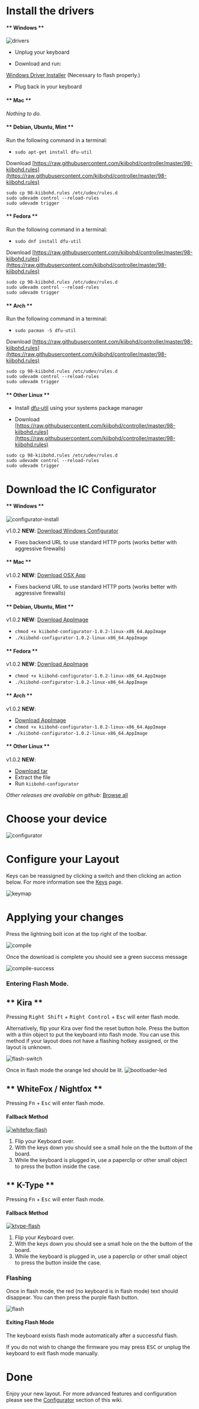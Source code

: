 # Install the drivers

<!-- tabs:start -->

#### ** Windows **

![drivers](./images/drivers.png ':size=400%')

 - Unplug your keyboard

 - Download and run:

[Windows Driver Installer](https://github.com/kiibohd/kiidrv/releases/download/v1.5.3-kiidrv/KiibohdDrivers.msi) (Necessary to flash properly.)

 - Plug back in your keyboard

#### ** Mac **

*Nothing to do.*

#### ** Debian, Ubuntu, Mint **

Run the following command in a terminal:

 - `sudo apt-get install dfu-util`

Download [https://raw.githubusercontent.com/kiibohd/controller/master/98-kiibohd.rules](https://raw.githubusercontent.com/kiibohd/controller/master/98-kiibohd.rules)

```
sudo cp 98-kiibohd.rules /etc/udev/rules.d
sudo udevadm control --reload-rules
sudo udevadm trigger
```

#### ** Fedora **

Run the following command in a terminal:

 - `sudo dnf install dfu-util`

Download [https://raw.githubusercontent.com/kiibohd/controller/master/98-kiibohd.rules](https://raw.githubusercontent.com/kiibohd/controller/master/98-kiibohd.rules)

```
sudo cp 98-kiibohd.rules /etc/udev/rules.d
sudo udevadm control --reload-rules
sudo udevadm trigger
```

#### ** Arch **

Run the following command in a terminal:

 - `sudo pacman -S dfu-util`

Download [https://raw.githubusercontent.com/kiibohd/controller/master/98-kiibohd.rules](https://raw.githubusercontent.com/kiibohd/controller/master/98-kiibohd.rules)

```
sudo cp 98-kiibohd.rules /etc/udev/rules.d
sudo udevadm control --reload-rules
sudo udevadm trigger
```

#### ** Other Linux **

- Install [dfu-util](http://dfu-util.sourceforge.net) using your systems package manager

- Download [https://raw.githubusercontent.com/kiibohd/controller/master/98-kiibohd.rules](https://raw.githubusercontent.com/kiibohd/controller/master/98-kiibohd.rules)

```
sudo cp 98-kiibohd.rules /etc/udev/rules.d
sudo udevadm control --reload-rules
sudo udevadm trigger
```

<!-- tabs:end -->

# Download the IC Configurator

<!-- tabs:start -->

#### ** Windows **

![configurator-install](./images/Configurator/install.png)

v1.0.2 **NEW**: [Download Windows Configurator](https://github.com/kiibohd/configurator/releases/download/v1.0.2/kiibohd-configurator-1.0.2-win.exe)

 - Fixes backend URL to use standard HTTP ports (works better with aggressive firewalls)

#### ** Mac **

v1.0.2 **NEW**: [Download OSX App](https://github.com/kiibohd/configurator/releases/download/v1.0.2/kiibohd-configurator-1.0.2-mac.dmg)

 - Fixes backend URL to use standard HTTP ports (works better with aggressive firewalls)

#### ** Debian, Ubuntu, Mint **

v1.0.2 **NEW**: [Download AppImage](https://github.com/kiibohd/configurator/releases/download/v1.0.2/kiibohd-configurator-1.0.2-linux-x86_64.AppImage)
 - `chmod +x kiibohd-configurator-1.0.2-linux-x86_64.AppImage`
 - `./kiibohd-configurator-1.0.2-linux-x86_64.AppImage`
 
#### ** Fedora **

v1.0.2 **NEW**: [Download AppImage](https://github.com/kiibohd/configurator/releases/download/v1.0.2/kiibohd-configurator-1.0.2-linux-x86_64.AppImage)
 - `chmod +x kiibohd-configurator-1.0.2-linux-x86_64.AppImage`
 - `./kiibohd-configurator-1.0.2-linux-x86_64.AppImage`
 
#### ** Arch **

v1.0.2 **NEW**:
 - [Download AppImage](https://github.com/kiibohd/configurator/releases/download/v1.0.2/kiibohd-configurator-1.0.2-linux-x86_64.AppImage)
 - `chmod +x kiibohd-configurator-1.0.2-linux-x86_64.AppImage`
 - `./kiibohd-configurator-1.0.2-linux-x86_64.AppImage`

#### ** Other Linux **

v1.0.2 **NEW**:
 - [Download tar](https://github.com/kiibohd/configurator/releases/download/v1.0.2/kiibohd-configurator-1.0.2-linux-x64.tar.gz)
 - Extract the file
 - Run `kiibohd-configurator`

<!-- tabs:end -->

*Other releases are available on github:* [Browse all](https://github.com/kiibohd/configurator/releases)

# Choose your device

![configurator](./images/configurator-home.png "Configurator")

# Configure your Layout

Keys can be reassigned by clicking a switch and then clicking an action below. For more information see the [Keys](Configurator/Keys.md) page.

![keymap](./images/configurator-keymap.png "Configurator Keymap")

# Applying your changes

Press the lightning bolt icon at the top right of the toolbar.

![compile](./images/configurator-compile.png "Compile Button")

Once the download is complete you should see a green success message

![compile-success](./images/configurator-compile-success.png "Compile Success Toast")

### Entering Flash Mode.

<!-- tabs:start -->

## ** Kira **

Pressing <kbd>Right Shift</kbd> + <kbd>Right Control</kbd> + <kbd>Esc</kbd> will enter flash mode.

Alternatively, flip your Kira over find the reset button hole. Press the button with a thin object to put the keyboard into flash mode. You can use this method if your layout does not have a flashing hotkey assigned, or the layout is unknown.

![flash-switch](./images/reset%20button.jpg 'Flash Button')

Once in flash mode the orange led should be lit.
![bootloader-led](https://cdn.discordapp.com/attachments/325093040500768779/536057903631695882/IMG_20190118_214221278.jpg)

## ** WhiteFox / Nightfox **

Pressing <kbd>Fn</kbd> + <kbd>Esc</kbd> will enter flash mode.

#### Fallback Method

[![whitefox-flash](https://img.youtube.com/vi/okFwGmpq70Y/0.jpg)](https://www.youtube.com/watch?v=okFwGmpq70Y "WhiteFox Flashing Button Demonstration")

1.  Flip your Keyboard over.
2.  With the keys down you should see a small hole on the the buttom of the board.
3.  While the keyboard is plugged in, use a paperclip or other small object to press the button inside the case.

## ** K-Type **

Pressing <kbd>Fn</kbd> + <kbd>Esc</kbd> will enter flash mode.

#### Fallback Method

[![ktype-flash](https://img.youtube.com/vi/i5wFVnEJcok/0.jpg)](https://www.youtube.com/watch?v=i5wFVnEJcok "WhiteFox Flashing Button Demonstration")

1.  Flip your Keyboard over.
2.  With the keys down you should see a small hole on the the buttom of the board.
3.  While the keyboard is plugged in, use a paperclip or other small object to press the button inside the case.

<!-- tabs:end -->

### Flashing

Once in flash mode, the red (no keyboard is in flash mode) text should disappear.
You can then press the purple flash button.

![flash](./images/configurator-flash.png "Compile Button")

#### Exiting Flash Mode

The keyboard exists flash mode automatically after a successful flash.

If you do not wish to change the firmware you may press <kbd>ESC</kbd> or unplug the keyboard to exit flash mode manually.

# Done

Enjoy your new layout. For more advanced features and configuration please see the [Configurator](Configurator.md#customization) section of this wiki.
